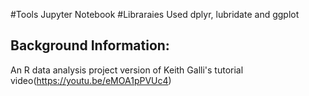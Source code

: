 
#Tools
Jupyter Notebook
#Libraraies Used 
dplyr, lubridate and ggplot
## Background Information:

An R data analysis project version of Keith Galli's tutorial video(https://youtu.be/eMOA1pPVUc4) 


